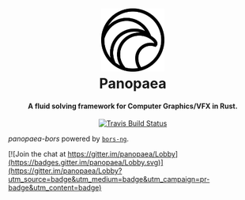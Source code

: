 <h1 align="center">
    <img src="info/panopaea_logo.png", width="128">
    <br>
    Panopaea
    <br>
</h1>

<h4 align="center">A fluid solving framework for Computer Graphics/VFX in Rust.</h4>
<p align="center">
    <a href="https://travis-ci.org/msiglreith/panopaea">
      <img src="https://img.shields.io/travis/msiglreith/panopaea/master.svg?style=flat-square" alt="Travis Build Status">
    </a>
</p>

*panopaea-bors* powered by [`bors-ng`](https://github.com/bors-ng/bors-ng).


[![Join the chat at https://gitter.im/panopaea/Lobby](https://badges.gitter.im/panopaea/Lobby.svg)](https://gitter.im/panopaea/Lobby?utm_source=badge&utm_medium=badge&utm_campaign=pr-badge&utm_content=badge)